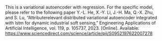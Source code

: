 This is a variational autoencoder with regression. For the specific model, please refer to the following paper
Y.-L. He, X.-Y. Li, J.-H. Ma, Q.-X. Zhu, and S. Lu, “Attributerelevant distributed variational autoencoder integrated with lstm for dynamic industrial soft sensing,” Engineering Applications of Artificial Intelligence, vol. 119, p. 105737, 2023. [Online]. Available: https://www.sciencedirect.com/science/article/pii/S0952197622007278
